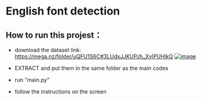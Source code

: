 # English font detection


## How to run this projest：
* download the dataset link: https://mega.nz/folder/uQFU1S6C#3LUdxJJKUPJh_XylPUHlkQ
[![image](https://www.linkpicture.com/q/examples_1.png)](https://www.linkpicture.com/view.php?img=LPic63ae98f3eaa8728523926)

* EXTRACT and put them in the same folder as the main codes
* run "main.py"
* follow the instructions on the screen
